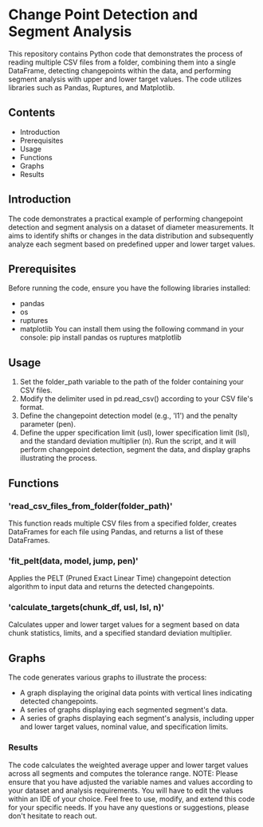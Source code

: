 # Change Point Detection and Segment Analysis
This repository contains Python code that demonstrates the process of reading multiple CSV files from a folder, combining them into a single DataFrame, detecting changepoints within the data, and performing segment analysis with upper and lower target values. The code utilizes libraries such as Pandas, Ruptures, and Matplotlib.
## Contents
- Introduction
- Prerequisites
- Usage
- Functions
- Graphs
- Results
## Introduction
The code demonstrates a practical example of performing changepoint detection and segment analysis on a dataset of diameter measurements. It aims to identify shifts or changes in the data distribution and subsequently analyze each segment based on predefined upper and lower target values.
## Prerequisites
Before running the code, ensure you have the following libraries installed:
- pandas
- os
- ruptures
- matplotlib
You can install them using the following command in your console:
  pip  install pandas os ruptures matplotlib
## Usage
1. Set the folder_path variable to the path of the folder containing your CSV files.
2. Modify the delimiter used in pd.read_csv() according to your CSV file's format.
3. Define the changepoint detection model (e.g., 'l1') and the penalty parameter (pen).
4. Define the upper specification limit (usl), lower specification limit (lsl), and the standard deviation multiplier (n).
Run the script, and it will perform changepoint detection, segment the data, and display graphs illustrating the process.
## Functions
### 'read_csv_files_from_folder(folder_path)'
  This function reads multiple CSV files from a specified folder, creates DataFrames for each file using Pandas, and returns a list of these DataFrames.
### 'fit_pelt(data, model, jump, pen)'
  Applies the PELT (Pruned Exact Linear Time) changepoint detection algorithm to input data and returns the detected changepoints.
### 'calculate_targets(chunk_df, usl, lsl, n)'
  Calculates upper and lower target values for a segment based on data chunk statistics, limits, and a specified standard deviation multiplier.
## Graphs
The code generates various graphs to illustrate the process:
- A graph displaying the original data points with vertical lines indicating detected changepoints.
- A series of graphs displaying each segmented segment's data.
- A series of graphs displaying each segment's analysis, including upper and lower target values, nominal value, and specification limits.
### Results
The code calculates the weighted average upper and lower target values across all segments and computes the tolerance range.
NOTE: Please ensure that you have adjusted the variable names and values according to your dataset and analysis requirements. You will have to edit the values within an IDE of your choice.
Feel free to use, modify, and extend this code for your specific needs. If you have any questions or suggestions, please don't hesitate to reach out.
